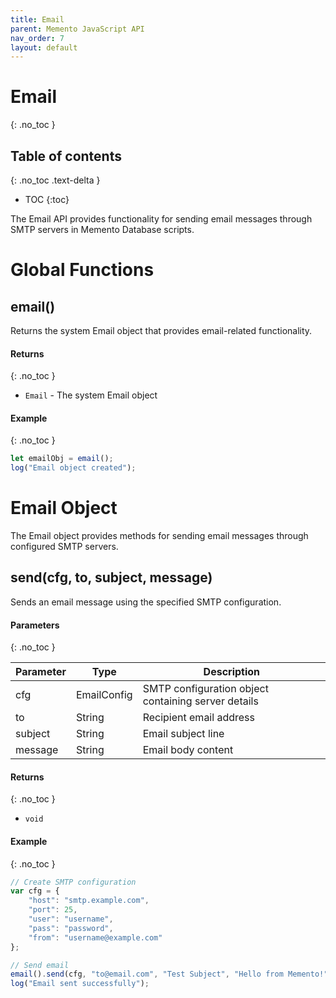 ```yaml
---
title: Email
parent: Memento JavaScript API
nav_order: 7
layout: default
---
```


# Email
{: .no_toc } 

## Table of contents
{: .no_toc .text-delta }

- TOC
{:toc}

The Email API provides functionality for sending email messages through SMTP servers in Memento Database scripts.

# Global Functions

## email()
Returns the system Email object that provides email-related functionality.

#### Returns
{: .no_toc } 
- `Email` - The system Email object

#### Example
{: .no_toc } 
```javascript
let emailObj = email();
log("Email object created");
```

# Email Object

The Email object provides methods for sending email messages through configured SMTP servers.

## send(cfg, to, subject, message)
Sends an email message using the specified SMTP configuration.

#### Parameters
{: .no_toc } 

| Parameter | Type | Description |
|-----------|------|-------------|
| cfg | EmailConfig | SMTP configuration object containing server details |
| to | String | Recipient email address |
| subject | String | Email subject line |
| message | String | Email body content |

#### Returns
{: .no_toc } 
- `void`

#### Example
{: .no_toc } 
```javascript
// Create SMTP configuration
var cfg = {
    "host": "smtp.example.com",
    "port": 25,
    "user": "username",
    "pass": "password",
    "from": "username@example.com"
};

// Send email
email().send(cfg, "to@email.com", "Test Subject", "Hello from Memento!");
log("Email sent successfully");
```
